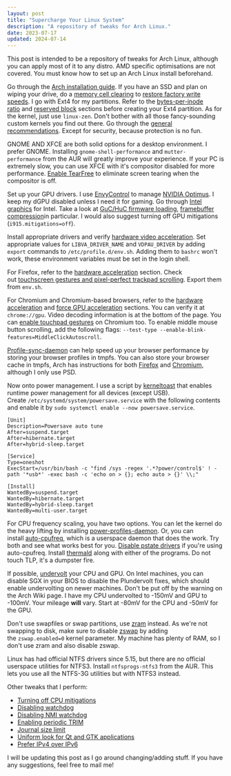 ```yaml
---
layout: post
title: "Supercharge Your Linux System"
description: "A repository of tweaks for Arch Linux."
date: 2023-07-17
updated: 2024-07-14
---
```


This post is intended to be a repository of tweaks for Arch Linux, although you can apply most of it to any distro. AMD specific optimisations are not covered. You must know how to set up an Arch Linux install beforehand.

Go through the [Arch installation guide](https://wiki.archlinux.org/title/Installation_guide). If you have an SSD and plan on wiping your drive, do a [memory cell clearing](https://wiki.archlinux.org/title/Solid_state_drive/Memory_cell_clearing#NVMe_drive) to [restore factory write speeds](https://www.anandtech.com/show/2738/8). I go with Ext4 for my partitions. Refer to the [bytes-per-inode ratio](https://wiki.archlinux.org/title/Ext4#Bytes-per-inode_ratio) and [reserved block](https://wiki.archlinux.org/title/Ext4#Reserved_blocks) sections before creating your Ext4 partition. As for the kernel, just use `linux-zen`. Don't bother with all those fancy-sounding custom kernels you find out there. Go through the [general recommendations](https://wiki.archlinux.org/title/General_recommendations). Except for security, because protection is no fun.

GNOME AND XFCE are both solid options for a desktop environment. I prefer GNOME. Installing `gnome-shell-performance` and `mutter-performance` from the AUR will greatly improve your experience. If your PC is extremely slow, you can use XFCE with it's compositor disabled for more performance. [Enable TearFree](https://wiki.archlinux.org/title/intel_graphics#Tearing) to eliminate screen tearing when the compositor is off.

Set up your GPU drivers. I use [EnvyControl](https://github.com/bayasdev/envycontrol) to manage [NVIDIA Optimus](https://wiki.archlinux.org/title/NVIDIA_Optimus). I keep my dGPU disabled unless I need it for gaming. Go through [Intel graphics](https://wiki.archlinux.org/title/intel_graphics) for Intel. Take a look at [GuC/HuC firmware loading](https://wiki.archlinux.org/title/intel_graphics#Enable_GuC_/_HuC_firmware_loading), [framebuffer compression](https://wiki.archlinux.org/title/intel_graphics#Framebuffer_compression_(enable_fbc))in particular. I would also suggest turning off GPU mitigations (`i915.mitigations=off`).

Install appropriate drivers and verify [hardware video acceleration](https://wiki.archlinux.org/title/Hardware_video_acceleration). Set appropriate values for `LIBVA_DRIVER_NAME` and `VDPAU_DRIVER` by adding `export` commands to `/etc/profile.d/env.sh`. Adding them to `bashrc` won't work, these environment variables must be set in the login shell.

For Firefox, refer to the [hardware acceleration](https://wiki.archlinux.org/title/Firefox#Hardware_video_acceleration) section. Check out [touchscreen gestures and pixel-perfect trackpad scrolling](https://wiki.archlinux.org/title/Firefox#Touchscreen_gestures_and_pixel-perfect_trackpad_scrolling). Export them from `env.sh`.

For Chromium and Chromium-based browsers, refer to the [hardware acceleration](https://wiki.archlinux.org/title/Chromium#Hardware_video_acceleration) and [force GPU acceleration](https://wiki.archlinux.org/title/Chromium#Force_GPU_acceleration) sections. You can verify it at `chrome://gpu`. Video decoding information is at the bottom of the page. You can [enable touchpad gestures](https://wiki.archlinux.org/title/Chromium#Touchpad_Gestures_for_Navigation) on Chromium too. To enable middle mouse button scrolling, add the following flags: `--test-type --enable-blink-features=MiddleClickAutoscroll`.

[Profile-sync-daemon](https://wiki.archlinux.org/title/Profile-sync-daemon) can help speed up your browser performance by storing your browser profiles in tmpfs. You can also store your browser cache in tmpfs, Arch has instructions for both [Firefox](https://wiki.archlinux.org/title/Firefox/Tweaks#Move_disk_cache_to_RAM) and [Chromium](https://wiki.archlinux.org/title/Chromium#Cache_in_tmpfs), although I only use PSD.

Now onto power management. I use a script by [kerneltoast](https://kerneltoast.com) that enables runtime power management for all devices (except USB). Create `/etc/systemd/system/powersave.service` with the following contents and enable it by `sudo systemctl enable --now powersave.service`.

```
[Unit]
Description=Powersave auto tune
After=suspend.target
After=hibernate.target
After=hybrid-sleep.target

[Service]
Type=oneshot
ExecStart=/usr/bin/bash -c "find /sys -regex '.*?power/control$' ! -path '*usb*' -exec bash -c 'echo on > {}; echo auto > {}' \\;"

[Install]
WantedBy=suspend.target
WantedBy=hibernate.target
WantedBy=hybrid-sleep.target
WantedBy=multi-user.target
```

For CPU frequency scaling, you have two options. You can let the kernel do the heavy lifting by installing [power-profiles-daemon](https://gitlab.freedesktop.org/upower/power-profiles-daemon). Or, you can install [auto-cpufreq](https://github.com/AdnanHodzic/auto-cpufreq), which is a userspace daemon that does the work. Try both and see what works best for you. [Disable pstate drivers](https://github.com/AdnanHodzic/auto-cpufreq#troubleshooting) if you're using auto-cpufreq. Install [thermald](https://wiki.archlinux.org/title/CPU_frequency_scaling#thermald) along with either of the programs. Do not touch TLP, it's a dumpster fire.

If possible, [undervolt](https://wiki.archlinux.org/title/Undervolting_CPU) your CPU and GPU. On Intel machines, you can disable SGX in your BIOS to disable the Plundervolt fixes, which should enable undervolting on newer machines. Don't be put off by the warning on the Arch Wiki page. I have my CPU undervolted to -150mV and GPU to -100mV. Your mileage **will** vary. Start at -80mV for the CPU and -50mV for the GPU.

Don't use swapfiles or swap partitions, use [zram](https://wiki.archlinux.org/title/Zram) instead. As we're not swapping to disk, make sure to disable [zswap](https://wiki.archlinux.org/title/Zswap) by adding the `zswap.enabled=0` kernel parameter. My machine has plenty of RAM, so I don't use zram and also disable zswap.

Linux has had official NTFS drivers since 5.15, but there are no official userspace utilities for NTFS3. Install `ntfsprogs-ntfs3` from the AUR. This lets you use all the NTFS-3G utilities but with NTFS3 instead.

Other tweaks that I perform:

- [Turning off CPU mitigations](https://wiki.archlinux.org/title/Improving_performance#Turn_off_CPU_exploit_mitigations)
- [Disabling watchdog](https://wiki.archlinux.org/title/Improving_performance#Watchdogs)
- [Disabling NMI watchdog](https://wiki.archlinux.org/title/Power_management#Disabling_NMI_watchdog)
- [Enabling periodic TRIM](https://wiki.archlinux.org/title/Solid_state_drive#Periodic_TRIM)
- [Journal size limit](https://wiki.archlinux.org/title/Systemd/Journal#Journal_size_limit)
- [Uniform look for Qt and GTK applications](https://wiki.archlinux.org/title/Uniform_look_for_Qt_and_GTK_applications)
- [Prefer IPv4 over IPv6](https://wiki.archlinux.org/title/IPv6#Prefer_IPv4_over_IPv6)

I will be updating this post as I go around changing/adding stuff. If you have any suggestions, feel free to mail me!
